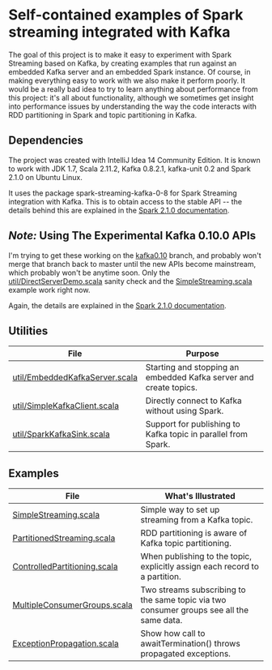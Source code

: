 # Self-contained examples of Spark streaming integrated with Kafka

The goal of this project is to make it easy to experiment with Spark Streaming based on Kafka,
by creating examples that run against an embedded Kafka server and an embedded Spark instance.
Of course, in making everything easy to work with we also make it perform poorly. It would be a
really bad idea to try to learn anything about performance from this project: it's all
about functionality, although we sometimes get insight into performance issues by understanding
the way the
code interacts with RDD partitioning in Spark and topic partitioning in Kafka.

## Dependencies

The project was created with IntelliJ Idea 14 Community Edition. It is known to work with
JDK 1.7, Scala 2.11.2, Kafka 0.8.2.1, kafka-unit 0.2 and Spark 2.1.0 on Ubuntu Linux.

It uses the package spark-streaming-kafka-0-8 for Spark Streaming integration with Kafka.
This is to obtain access to the stable API -- the details
behind this are explained in the
[Spark 2.1.0 documentation](https://spark.apache.org/docs/2.1.0/streaming-kafka-integration.html).

## _Note:_ Using The Experimental Kafka 0.10.0 APIs

I'm trying to get these working on the [kafka0.10](https://github.com/spirom/spark-streaming-with-kafka/tree/kafka0.10) branch, and probably won't merge
that branch back to master until the new APIs become mainstream, which
probably won't be anytime soon. Only the
[util/DirectServerDemo.scala](src/main/scala/util/DirectServerDemo.scala)
sanity check and the
[SimpleStreaming.scala](src/main/scala/SimpleStreaming.scala)
example work right now.

Again, the details are explained in the
[Spark 2.1.0 documentation](https://spark.apache.org/docs/2.1.0/streaming-kafka-integration.html).


## Utilities

| File                  | Purpose    |
|---------------------------------|-----------------------|
| [util/EmbeddedKafkaServer.scala](src/main/scala/util/EmbeddedKafkaServer.scala) | Starting and stopping an embedded Kafka server and create topics. |
| [util/SimpleKafkaClient.scala](src/main/scala/util/SimpleKafkaClient.scala) | Directly connect to Kafka without using Spark. |
| [util/SparkKafkaSink.scala](src/main/scala/util/SparkKafkaSink.scala) | Support for publishing to Kafka topic in parallel from Spark. |

## Examples

| File                  | What's Illustrated    |
|---------------------------------|-----------------------|
| [SimpleStreaming.scala](src/main/scala/SimpleStreaming.scala) | Simple way to set up streaming from a Kafka topic. |
| [PartitionedStreaming.scala](src/main/scala/PartitionedStreaming.scala) | RDD partitioning is aware of Kafka topic partitioning. |
| [ControlledPartitioning.scala](src/main/scala/ControlledPartitioning.scala) | When publishing to the topic, explicitly assign each record to a partition. |
| [MultipleConsumerGroups.scala](src/main/scala/MultipleConsumerGroups.scala) | Two streams subscribing to the same topic via two consumer groups see all the same data. |
| [ExceptionPropagation.scala](src/main/scala/ExceptionPropagation.scala) | Show how call to awaitTermination() throws propagated exceptions. |